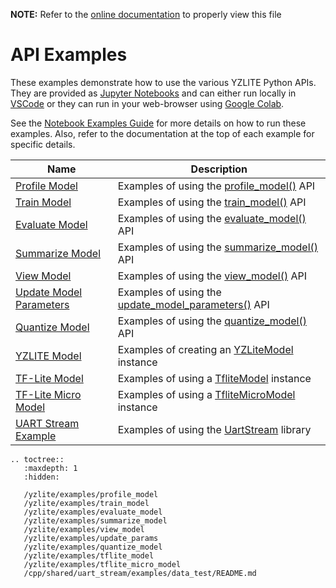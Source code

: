 __NOTE:__ Refer to the [online documentation](https://github.com/ReRAM-Labs/yzlite) to properly view this file

# API Examples

These examples demonstrate how to use the various YZLITE Python APIs.
They are provided as [Jupyter Notebooks](https://jupyter.org) and  can either run
locally in [VSCode](https://code.visualstudio.com) or they can run in your web-browser using [Google Colab](https://colab.research.google.com/notebooks/welcome.ipynb).

See the [Notebook Examples Guide](./guides/notebook_examples_guide.md) for more details on how to run these examples.
Also, refer to the documentation at the top of each example for specific details.

| Name                                                                                            | Description                                                                                                                                       |
| ----------------------------------------------------------------------------------------------- | ------------------------------------------------------------------------------------------------------------------------------------------------- |
| [Profile Model](https://github.com/ReRAM-Labs/yzlite/yzlite/examples/profile_model.html)            | Examples of using the [profile_model()](https://github.com/ReRAM-Labs/yzlite/docs/python_api/operations/profile.html) API                           |
| [Train Model](https://github.com/ReRAM-Labs/yzlite/yzlite/examples/train_model.html)                | Examples of using the [train_model()](https://github.com/ReRAM-Labs/yzlite/docs/python_api/operations/train.html) API                               |
| [Evaluate Model](https://github.com/ReRAM-Labs/yzlite/yzlite/examples/evaluate_model.html)          | Examples of using the [evaluate_model()](https://github.com/ReRAM-Labs/yzlite/docs/python_api/operations/evaluate.html) API                         |
| [Summarize Model](https://github.com/ReRAM-Labs/yzlite/yzlite/examples/summarize_model.html)        | Examples of using the [summarize_model()](https://github.com/ReRAM-Labs/yzlite/docs/python_api/operations/summarize.html) API                       |
| [View Model](https://github.com/ReRAM-Labs/yzlite/yzlite/examples/view_model.html)                  | Examples of using the [view_model()](https://github.com/ReRAM-Labs/yzlite/docs/python_api/operations/view.html) API                                 |
| [Update Model Parameters](https://github.com/ReRAM-Labs/yzlite/yzlite/examples/update_params.html)  | Examples of using the [update_model_parameters()](https://github.com/ReRAM-Labs/yzlite/docs/python_api/operations/update_model_parameters.html) API |
| [Quantize Model](https://github.com/ReRAM-Labs/yzlite/yzlite/examples/quantize_model.html)          | Examples of using the [quantize_model()](https://github.com/ReRAM-Labs/yzlite/docs/python_api/operations/quantize.html) API                         |
| [YZLITE Model](https://github.com/ReRAM-Labs/yzlite/docs/python_api/models/index.html)              | Examples of creating an [YZLiteModel](https://github.com/ReRAM-Labs/yzlite/docs/python_api/yzlite_model/index.html) instance                            |
| [TF-Lite Model](https://github.com/ReRAM-Labs/yzlite/yzlite/examples/tflite_model.html)             | Examples of using a [TfliteModel](https://github.com/ReRAM-Labs/yzlite/docs/python_api/tflite_model/index.html) instance                            |
| [TF-Lite Micro Model](https://github.com/ReRAM-Labs/yzlite/yzlite/examples/tflite_micro_model.html) | Examples of using a [TfliteMicroModel](https://github.com/ReRAM-Labs/yzlite/docs/python_api/tflite_micro_model/index.html) instance                 |
| [UART Stream Example](https://github.com/ReRAM-Labs/yzlite/cpp/shared/uart_stream/examples/data_test/README.html) | Examples of using the [UartStream](https://github.com/ReRAM-Labs/yzlite/docs/python_api/utils/uart_stream/index.html) library       |

```{eval-rst}
.. toctree::
   :maxdepth: 1
   :hidden:

   /yzlite/examples/profile_model
   /yzlite/examples/train_model
   /yzlite/examples/evaluate_model
   /yzlite/examples/summarize_model
   /yzlite/examples/view_model
   /yzlite/examples/update_params
   /yzlite/examples/quantize_model
   /yzlite/examples/tflite_model
   /yzlite/examples/tflite_micro_model
   /cpp/shared/uart_stream/examples/data_test/README.md
```
